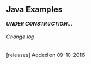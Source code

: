 ## Java Examples ##
***UNDER CONSTRUCTION...***

###### Change log ######
[releases] Added on 09-10-2016
